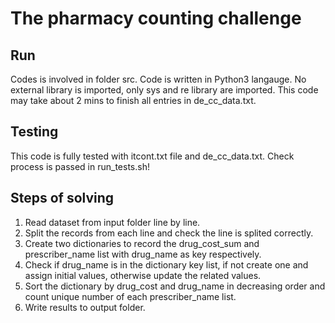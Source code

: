 # The pharmacy counting challenge

## Run
Codes is involved in folder src. Code is written in Python3 langauge. No external library is imported, only sys and re library are imported. This code may take about 2 mins to finish all entries in de_cc_data.txt.

## Testing
This code is fully tested with itcont.txt file and de_cc_data.txt. Check process is passed in run_tests.sh!

## Steps of solving
1. Read dataset from input folder line by line.
2. Split the records from each line and check the line is splited correctly.
3. Create two dictionaries to record the drug_cost_sum and prescriber_name list with drug_name as key respectively.
4. Check if drug_name is in the dictionary key list, if not create one and assign initial values, otherwise update the related values.
5. Sort the dictionary by drug_cost and drug_name in decreasing order and count unique number of each prescriber_name list.
6. Write results to output folder.   
